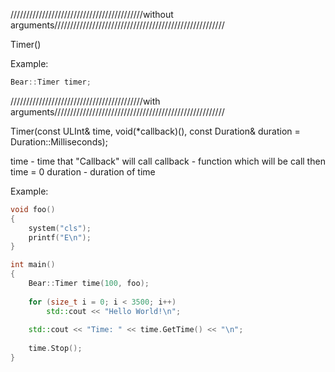 //////////////////////////////////////////without arguments//////////////////////////////////////////////////////

Timer()

Example:

```C++
Bear::Timer timer;
```

//////////////////////////////////////////with arguments//////////////////////////////////////////////////////

Timer(const ULInt& time, void(*callback)(), const Duration& duration = Duration::Milliseconds);

time - time that "Callback" will call
callback - function which will be call then time = 0
duration - duration of time

Example:

```C++
void foo()
{
	system("cls");
	printf("E\n");
}

int main()
{
	Bear::Timer time(100, foo);
	
	for (size_t i = 0; i < 3500; i++)
		std::cout << "Hello World!\n";
	
	std::cout << "Time: " << time.GetTime() << "\n";
	
	time.Stop();
}
```